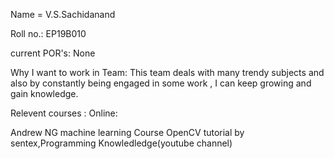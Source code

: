 Name = V.S.Sachidanand

Roll no.: EP19B010

current POR's: None

Why I want to work in Team: This team deals with many trendy subjects and also by constantly being engaged in some work ,
I can keep growing and gain knowledge.

Relevent courses : 
Online:

Andrew NG machine learning Course
OpenCV tutorial by sentex,Programming Knowledledge(youtube channel)


